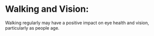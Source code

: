 # Walking and Vision:

Walking regularly may have a positive impact on eye health and vision, particularly as people age.
